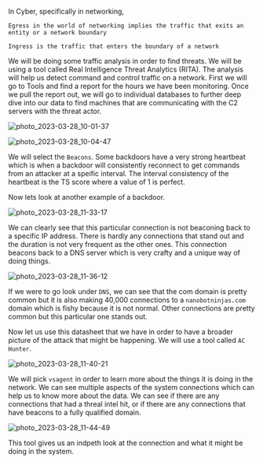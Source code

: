 In Cyber, specifically in networking,

`Egress in the world of networking implies the traffic that exits an entity or a network boundary`

`Ingress is the traffic that enters the boundary of a network`

We will be doing some traffic analysis in order to find threats. We will be using a tool called Real Intelligence Threat Analytics (RITA). The analysis will help us detect command and control traffic on a network. First we will go to Tools and find a report for the hours we have been monitoring. Once we pull the report out, we will go to individual databases to further deep dive into our data to find machines that are communicating with the C2 servers with the threat actor. 

![photo_2023-03-28_10-01-37](https://user-images.githubusercontent.com/93686063/228281442-12b8533a-7c25-406a-af30-8e1dabd31441.jpg)

![photo_2023-03-28_10-04-47](https://user-images.githubusercontent.com/93686063/228282109-8da73028-f20c-4ed1-b245-659b4f52839e.jpg)

We will select the `Beacons`. Some backdoors have a very strong heartbeat which is when a backdoor will consistently reconnect to get commands from an attacker at a speific interval. The interval consistency of the heartbeat is the TS score where a value of 1 is perfect. 

Now lets look at another example of a backdoor. 

![photo_2023-03-28_11-33-17](https://user-images.githubusercontent.com/93686063/228307912-6dbfa3e7-26b2-4a19-83e1-fd6b9cb43e5f.jpg)

We can clearly see that this particular connection is not beaconing back to a specific IP address. There is hardly any connections that stand out and the duration is not very frequent as the other ones. This connection beacons back to a DNS server which is very crafty and a unique way of doing things. 

![photo_2023-03-28_11-36-12](https://user-images.githubusercontent.com/93686063/228308479-eb10fd4a-8fec-4bb0-ae10-b70ef5eb0902.jpg)

If we were to go look under `DNS`, we can see that the com domain is pretty common but it is also making 40,000 connections to a `nanobotninjas.com` domain which is fishy because it is not normal. Other connections are pretty common but this particular one stands out. 

Now let us use this datasheet that we have in order to have a broader picture of the attack that might be happening. We will use a tool called `AC Hunter`. 

![photo_2023-03-28_11-40-21](https://user-images.githubusercontent.com/93686063/228309519-228211f1-0ef0-4d44-b19e-041f493b02f7.jpg)

We will pick `vsagent` in order to learn more about the things it is doing in the network. We can see multiple aspects of the system connections which can help us to know more about the data. We can see if there are any connections that had a threal intel hit, or if there are any connections that have beacons to a fully qualified domain. 

![photo_2023-03-28_11-44-49](https://user-images.githubusercontent.com/93686063/228310538-8a2703cd-b275-485c-a510-47b75d6b63a2.jpg)


This tool gives us an indpeth look at the connection and what it might be doing in the system. 

